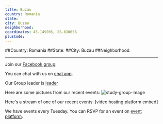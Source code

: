 ```yaml
---
title: Buzau
country: Romania
state: 
city: Buzau
neighborhood: 
coordinates: 45.149006, 26.830656
plusCode:
---
```


##Country: Romania
##State: 
##City: Buzau
##Neighborhood: 
*****
Join our [Facebook group](https://www.facebook.com/groups/free.code.camp.buzau).

You can chat with us on [chat app]().

Our Group leader is [leader]()

Here are some pictures from our recent events:
![study-group-image]()

Here's a stream of one of our recent events:
[video hosting platform embed]

We have events every Tuesday. You can RSVP for an event on [event platform]().
